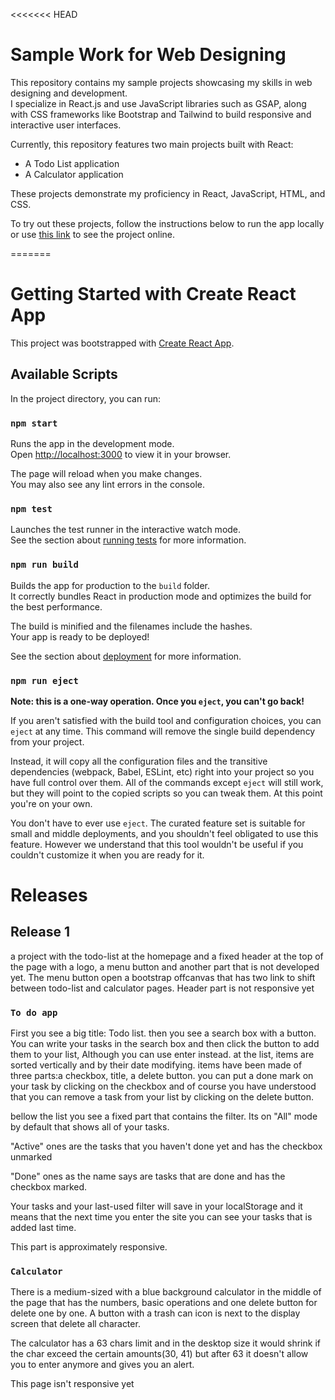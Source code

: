 <<<<<<< HEAD
# Sample Work for Web Designing

This repository contains my sample projects showcasing my skills in web designing and development.  
I specialize in React.js and use JavaScript libraries such as GSAP, along with CSS frameworks like Bootstrap and Tailwind to build responsive and interactive user interfaces.

Currently, this repository features two main projects built with React:  
- A Todo List application  
- A Calculator application  

These projects demonstrate my proficiency in React, JavaScript, HTML, and CSS.  

To try out these projects, follow the instructions below to run the app locally or use [this link](https://amirhosien1.github.io/sample-work-for-web-designing) to see the project online.


=======

# Getting Started with Create React App

This project was bootstrapped with [Create React App](https://github.com/facebook/create-react-app).

## Available Scripts

In the project directory, you can run:

### `npm start`

Runs the app in the development mode.\
Open [http://localhost:3000](http://localhost:3000) to view it in your browser.

The page will reload when you make changes.\
You may also see any lint errors in the console.

### `npm test`

Launches the test runner in the interactive watch mode.\
See the section about [running tests](https://facebook.github.io/create-react-app/docs/running-tests) for more information.

### `npm run build`

Builds the app for production to the `build` folder.\
It correctly bundles React in production mode and optimizes the build for the best performance.

The build is minified and the filenames include the hashes.\
Your app is ready to be deployed!

See the section about [deployment](https://facebook.github.io/create-react-app/docs/deployment) for more information.

### `npm run eject`

**Note: this is a one-way operation. Once you `eject`, you can't go back!**

If you aren't satisfied with the build tool and configuration choices, you can `eject` at any time. This command will remove the single build dependency from your project.

Instead, it will copy all the configuration files and the transitive dependencies (webpack, Babel, ESLint, etc) right into your project so you have full control over them. All of the commands except `eject` will still work, but they will point to the copied scripts so you can tweak them. At this point you're on your own.

You don't have to ever use `eject`. The curated feature set is suitable for small and middle deployments, and you shouldn't feel obligated to use this feature. However we understand that this tool wouldn't be useful if you couldn't customize it when you are ready for it.

# Releases

## Release 1
a project with the todo-list at the homepage and a fixed header at the top of the page with a logo, a menu button and another part that is not developed yet. The menu button open a bootstrap offcanvas that has two link to shift between todo-list and calculator pages.
Header part is not responsive yet

### `To do app`
First you see a big title: Todo list. then you see a search box with a button. You can write your tasks in the search box and then click the button to add them to your list, Although you can use enter instead.
at the list, items are sorted vertically and by their date modifying. items have been made of three parts:a checkbox, title, a delete button.
you can put a done mark on your task by clicking on the checkbox
and of course you have understood that you can remove a task from your list by clicking on the delete button.

bellow the list you see a fixed part that contains the filter.
Its on "All" mode by default that shows all of your tasks.

"Active" ones are the tasks that you haven't done yet and has the checkbox unmarked

"Done" ones as the name says are tasks that are done and has the checkbox marked.

Your tasks and your last-used filter will save in your localStorage and it means that the next time you enter the site you can see your tasks that is added last time.

This part is approximately responsive.

### `Calculator`
There is a medium-sized with a blue background calculator in the middle of the page that has the numbers, basic operations and one delete button for delete one by one.
A button with a trash can icon is next to the display screen that delete all character.

The calculator has a 63 chars limit and in the desktop size it would shrink if the char exceed the certain amounts(30, 41) but after 63 it doesn't allow you to enter anymore and gives you an alert.

This page isn't responsive yet
